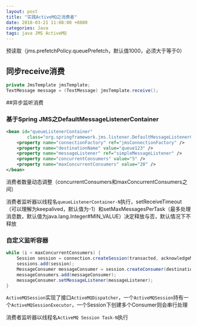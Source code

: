 ```yaml
---
layout: post
title: "实践ActiveMQ之消费者"
date: 2018-03-21 11:08:00 +0800
categories: Java
tags: java JMS ActiveMQ
---
```




预读取（jms.prefetchPolicy.queuePrefetch，默认值1000，必须大于等于0）

## 同步receive消费

```java
private JmsTemplate jmsTemplate;
TextMessage message = (TextMessage) jmsTemplate.receive();
```

##异步监听消费

### 基于Spring JMS之DefaultMessageListenerContainer

```xml
<bean id="queueListenerContainer"
		class="org.springframework.jms.listener.DefaultMessageListenerContainer">
	<property name="connectionFactory" ref="jmsConnectionFactory" />
	<property name="destinationName" value="queue123" />
	<property name="messageListener" ref="simpleMessageListener" />
	<property name="concurrentConsumers" value="5" />
	<property name="maxConcurrentConsumers" value="20" />
</bean>
```

消费者数量动态调整（concurrentConsumers和maxConcurrentConsumers之间）

消费者监听器以线程名`queueListenerContainer-N`执行，setReceiveTimeout（可以理解为keepalived，默认值为-1）和setMaxMessagesPerTask（最多处理消息数，默认值为java.lang.Integer#MIN_VALUE）决定释放与否，默认情况下不释放

### 自定义监听容器

```java
while (i < maxConcurrentConsumers) {
	Session session = connection.createSession(transacted, acknowledgeMode);
	sessions.add(session);
	MessageConsumer messageConsumer = session.createConsumer(destination);
	messageConsumers.add(messageConsumer);
	messageConsumer.setMessageListener(messageListener);
}
```

`ActiveMQSession`实现了接口`ActiveMQDispatcher`，一个`ActiveMQSession`持有一个`ActiveMQSessionExecutor`，一个Session下创建多个Consumer则会串行处理

消费者监听器以线程名`ActiveMQ Session Task-N`执行